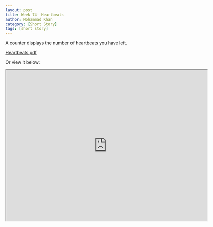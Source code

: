 ```yaml
---
layout: post
title: Week 74- Heartbeats
author: Mohammad Khan
category: [Short Story]
tags: [short story]
---
```

A counter displays the number of heartbeats you have left.





<p><a href="https://drive.google.com/file/d/1P_aAJ10evyKKEw-tP1cG5cwRAJUanw9g/view?usp=sharing">
Heartbeats.pdf</a></p>


Or view it below: 
<!-- <embed src="https://drive.google.com/file/d/1mrL8nISYXGzBGAjVw-4hgwagVCEkNMaT/view?usp=sharing#toolbar=0" width="800px" height="2100px" /> -->
<iframe src="https://drive.google.com/file/d/1P_aAJ10evyKKEw-tP1cG5cwRAJUanw9g/preview" width="640" height="480" allow="autoplay"></iframe>